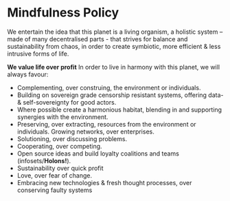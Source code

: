 # Mindfulness Policy

We entertain the idea that this planet is a living organism, a holistic system – made of many decentralised parts - that strives for balance and sustainability from chaos, in order to create symbiotic, more efficient & less intrusive forms of life.

**We value life over profit**
In order to live in harmony with this planet, we will always favour:
* Complementing, over construing, the environment or individuals.
* Building on sovereign grade censorship resistant systems, offering data- & self-sovereignty for good actors. 
* Where possible create a harmonious habitat, blending in and supporting synergies with the environment.
* Preserving, over extracting, resources from the environment or individuals. Growing networks, over enterprises.
* Solutioning, over discussing problems.
* Cooperating, over competing.
* Open source ideas and build loyalty coalitions and teams (infosets/**Holons!**).
* Sustainability over quick profit
* Love, over fear of change.
* Embracing new technologies & fresh thought processes, over conserving faulty systems
